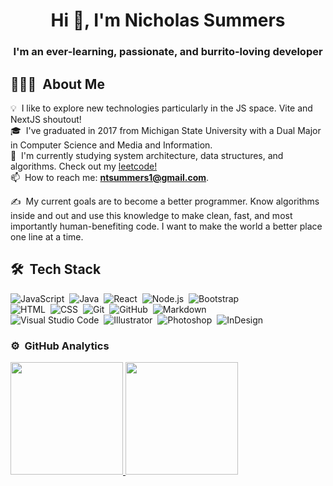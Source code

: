 <h1 align="center">Hi 👋, I'm Nicholas Summers</h1>
<h3 align="center">I'm an ever-learning, passionate, and burrito-loving developer</h3>

<!-- 👨‍💻 Explore my portfolio at [ntsummers1.github.io/portfolio-2022/](https://ntsummers1.github.io/portfolio-2022/) -->

## 👨🏻‍💻 &nbsp;About Me

💡 &nbsp;I like to explore new technologies particularly in the JS space. Vite and NextJS shoutout!\
🎓 &nbsp;I've graduated in 2017 from Michigan State University with a Dual Major in Computer Science and Media and Information.\
🌱 &nbsp;I'm currently studying system architecture, data structures, and algorithms. Check out my [leetcode!](https://leetcode.com/ntsummers1/)\
📫 &nbsp;How to reach me: **ntsummers1@gmail.com**.
<!-- 📄 &nbsp;Know about my experiences: [ntsummers1.github.io/portfolio-2022/resume](https://ntsummers1.github.io/portfolio-2022/resume)\ -->
✍️ &nbsp;My current goals are to become a better programmer. Know algorithms inside and out and use this knowledge to make clean, fast, and most importantly human-benefiting code. I want to make the world a better place one line at a time.

## 🛠 &nbsp;Tech Stack

![JavaScript](https://img.shields.io/badge/-JavaScript-05122A?style=flat&logo=javascript)&nbsp;
![Java](https://img.shields.io/badge/-Java-05122A?style=flat&logo=Java&logoColor=FFA518)&nbsp;
![React](https://img.shields.io/badge/-React-05122A?style=flat&logo=react)&nbsp;
![Node.js](https://img.shields.io/badge/-Node.js-05122A?style=flat&logo=node.js)&nbsp;
![Bootstrap](https://img.shields.io/badge/-Bootstrap-05122A?style=flat&logo=bootstrap&logoColor=563D7C)\
![HTML](https://img.shields.io/badge/-HTML-05122A?style=flat&logo=HTML5)&nbsp;
![CSS](https://img.shields.io/badge/-CSS-05122A?style=flat&logo=CSS3&logoColor=1572B6)&nbsp;
![Git](https://img.shields.io/badge/-Git-05122A?style=flat&logo=git)&nbsp;
![GitHub](https://img.shields.io/badge/-GitHub-05122A?style=flat&logo=github)&nbsp;
![Markdown](https://img.shields.io/badge/-Markdown-05122A?style=flat&logo=markdown)\
![Visual Studio Code](https://img.shields.io/badge/-Visual%20Studio%20Code-05122A?style=flat&logo=visual-studio-code&logoColor=007ACC)&nbsp;
![Illustrator](https://img.shields.io/badge/-Illustrator-05122A?style=flat&logo=adobe-illustrator)&nbsp;
![Photoshop](https://img.shields.io/badge/-Photoshop-05122A?style=flat&logo=adobe-photoshop)&nbsp;
![InDesign](https://img.shields.io/badge/-InDesign-05122A?style=flat&logo=adobe-indesign)



### ⚙️ &nbsp;GitHub Analytics

<p align="left">
<a href="https://github.com/ntsummers1">
  <img height="180em" src="https://github-readme-stats-eight-theta.vercel.app/api?username=ntsummers1&show_icons=true&theme=algolia&include_all_commits=true&count_private=true"/>
  <img height="180em" src="https://github-readme-stats-eight-theta.vercel.app/api/top-langs/?username=ntsummers1&layout=compact&langs_count=8&theme=algolia"/>
</a>
</p>
